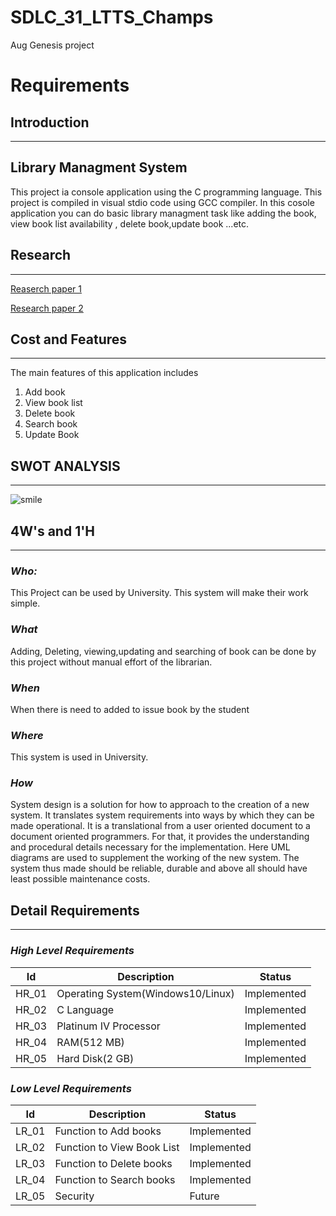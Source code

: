 # SDLC_31_LTTS_Champs
Aug Genesis project
# Requirements
## Introduction
---
## Library Managment System
This project ia console application using the C programming language. This project is compiled in visual stdio code using GCC compiler. In this cosole application you can do basic library managment task like adding the book, view book list availability , delete book,update book ...etc.

## Research
---
[Reaserch paper 1](https://www.freestudentprojects.com/java-projects/library-management-system-project-report/)

[Research paper 2](https://aticleworld.com/library-management-system-project-in-c/)

## Cost and Features
---
The main features of this application includes

1. Add book
2. View book list
3. Delete book
4. Search book
5. Update Book

## SWOT ANALYSIS
---
![smile](https://camo.githubusercontent.com/fb4910f37105b60aa9e75b55d5e891998669748965c8f71d0543c1a5da37c5d3/68747470733a2f2f656d6265642e6372656174656c792e636f6d2f626c5941363854716835763f746f6b656e3d666e4f6c6d6538476a72317a4c43647726747970653d737667)

## 4W's and 1'H
---

### ***Who:***
This Project can be used by University. This system will make their work simple.

### ***What***
Adding, Deleting, viewing,updating and searching of book can be done by this project without manual effort of the librarian.

### ***When***
When there is need to added to issue book by the student

### ***Where***
This system is used in University.

### ***How***
System design is a solution for how to approach to the creation of a new system. It translates system requirements into ways by which they can be made operational. It is a translational from a user oriented document to a document oriented programmers. For that, it provides the understanding and procedural details necessary for the implementation. Here UML diagrams are used to supplement the working of the new system. The system thus made should be reliable, durable and above all should have least possible maintenance costs.

## Detail Requirements
---

### ***High Level Requirements***
|Id|Description|Status|
|---|---|---|
|HR_01|Operating System(Windows10/Linux)|Implemented|
|HR_02|C Language|Implemented|
|HR_03|Platinum IV Processor|Implemented|
|HR_04|RAM(512 MB)|Implemented|
|HR_05|Hard Disk(2 GB)|Implemented|

### ***Low Level Requirements***
|Id|Description|Status|
|---|---|---|
|LR_01|Function to Add books|Implemented|
|LR_02|Function to View Book List|Implemented|
|LR_03|Function to Delete books|Implemented|
|LR_04|Function to Search books|Implemented|
|LR_05|Security|Future|
